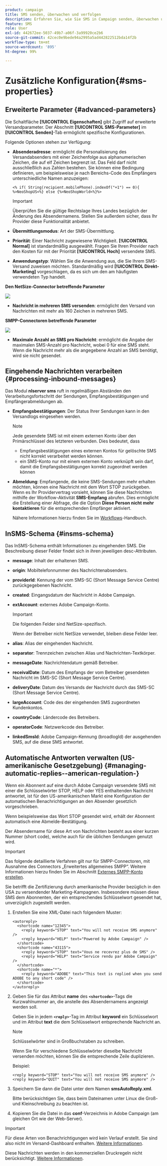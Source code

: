 ```yaml
---
product: campaign
title: SMS senden, überwachen und verfolgen
description: Erfahren Sie, wie Sie SMS in Campaign senden, überwachen und verfolgen.
feature: SMS
role: User
exl-id: 442672ee-5037-49b7-a06f-3a99920ce2b6
source-git-commit: 42cec0e9bede94a2995a5ad442822512bda14f2b
workflow-type: tm+mt
source-wordcount: '895'
ht-degree: 99%

---
```


# Zusätzliche Konfiguration{#sms-properties}

<!--
## Send SMS messages {#sending-sms-messages}

To approve your message and send it to the recipients of the delivery being created, click **[!UICONTROL Send]**.

The detailed process when validating and sending a delivery is presented in the sections below:

* [Validate the delivery](steps-validating-the-delivery.md)
* [Send the delivery](steps-sending-the-delivery.md)
-->

## Erweiterte Parameter {#advanced-parameters}

Die Schaltfläche **[!UICONTROL Eigenschaften]** gibt Zugriff auf erweiterte Versandparameter. Der Abschnitt **[!UICONTROL SMS-Parameter]** im **[!UICONTROL Senden]**-Tab ermöglicht spezifische Konfigurationen.

Folgende Optionen stehen zur Verfügung:

* **Absenderadresse**: ermöglicht die Personalisierung des Versandabsenders mit einer Zeichenfolge aus alphanumerischen Zeichen, die auf elf Zeichen begrenzt ist. Das Feld darf nicht ausschließlich aus Zahlen bestehen. Sie können eine Bedingung definieren, um beispielsweise je nach Bereichs-Code des Empfängers unterschiedliche Namen anzuzeigen:

  ```
  <% if( String(recipient.mobilePhone).indexOf("+1") == 0){ %>NeoShopUS<%} else {%>NeoShopWorld<%}%>
  ```

  >[!IMPORTANT]
  >
  >Überprüfen Sie die gültige Rechtslage Ihres Landes bezüglich der Änderung des Absendernamens. Stellen Sie außerdem sicher, dass Ihr Provider diese Funktionalität anbietet.

* **Übermittlungsmodus**: Art der SMS-Übermittlung.
* **Priorität**: Einer Nachricht zugewiesene Wichtigkeit. **[!UICONTROL Normal]** ist standardmäßig ausgewählt. Fragen Sie Ihren Provider nach den Kosten für mit der Priorität **[!UICONTROL Hoch]** versendete SMS.
* **Anwendungstyp**: Wählen Sie die Anwendung aus, die Sie Ihrem SMS-Versand zuweisen möchten. Standardmäßig wird **[!UICONTROL Direkt-Marketing]** vorgeschlagen, da es sich um den am häufigsten verwendeten Typ handelt.

**Den NetSize-Connector betreffende Parameter**

![](assets/s_user_mobile_sms_adv_netsize.png)

* **Nachricht in mehreren SMS versenden**: ermöglicht den Versand von Nachrichten mit mehr als 160 Zeichen in mehreren SMS.

**SMPP-Connectoren betreffende Parameter**

![](assets/s_user_mobile_sms_adv_smpp.png)

* **Maximale Anzahl an SMS pro Nachricht**: ermöglicht die Angabe der maximalen SMS-Anzahl pro Nachricht, wobei 0 für eine SMS steht. Wenn die Nachricht mehr als die angegebene Anzahl an SMS benötigt, wird sie nicht gesendet.

<!--
## Monitor and track SMS {#monitoring-and-tracking-sms-deliveries}

After sending messages, you can monitor and track your deliveries. For more on this, refer to these sections:

* [Monitor a delivery](about-delivery-monitoring.md)
* [Understand delivery failures](understanding-delivery-failures.md)
* [About message tracking](about-message-tracking.md)
-->

## Eingehende Nachrichten verarbeiten {#processing-inbound-messages}

Das Modul **nlserver sms** ruft in regelmäßigen Abständen den Verarbeitungsfortschritt der Sendungen, Empfangsbestätigungen und Empfängerabmeldungen ab.

* **Empfangsbestätigungen**: Der Status Ihrer Sendungen kann in den Versandlogs eingesehen werden.

  >[!NOTE]
  >
  >Jede gesendete SMS ist mit einem externen Konto über den Primärschlüssel des letzteren verbunden. Dies bedeutet, dass
  >
  > * Empfangsbestätigungen eines externen Kontos für gelöschte SMS nicht korrekt verarbeitet werden können.
  > * ein SMS-Konto nur mit einem externen Konto verknüpft sein darf, damit die Empfangsbestätigungen korrekt zugeordnet werden können

* **Abmeldung**: Empfangende, die keine SMS-Sendungen mehr erhalten möchten, können eine Nachricht mit dem Wort STOP zurückgeben. Wenn es Ihr Providervertrag vorsieht, können Sie diese Nachrichten mithilfe der Workflow-Aktivität **SMS-Empfang** abrufen. Dies ermöglicht die Erstellung einer Abfrage, die die Option **Diese Person nicht mehr kontaktieren** für die entsprechenden Empfänger aktiviert.

  Nähere Informationen hierzu finden Sie im [Workflows](../../workflow/using/architecture.md)-Handbuch.

## InSMS-Schema {#insms-schema}

Das InSMS-Schema enthält Informationen zu eingehenden SMS. Die Beschreibung dieser Felder findet sich in ihren jeweiligen desc-Attributen.

* **message**: Inhalt der erhaltenen SMS.
* **origin**: Mobiltelefonnummer des Nachrichtenabsenders.
* **providerId**: Kennung der vom SMS-SC (Short Message Service Centre) zurückgegebenen Nachricht.
* **created**: Eingangsdatum der Nachricht in Adobe Campaign.
* **extAccount**: externes Adobe Campaign-Konto.

  >[!IMPORTANT]
  >
  >Die folgenden Felder sind NetSize-spezifisch.
  >
  >Wenn der Betreiber nicht NetSize verwendet, bleiben diese Felder leer.

* **alias**: Alias der eingehenden Nachricht.
* **separator**: Trennzeichen zwischen Alias und Nachrichten-Textkörper.
* **messageDate**: Nachrichtendatum gemäß Betreiber.
* **receivalDate**: Datum des Empfangs der vom Betreiber gesendeten Nachricht im SMS-SC (Short Message Service Centre).
* **deliveryDate**: Datum des Versands der Nachricht durch das SMS-SC (Short Message Service Centre).
* **largeAccount**: Code des der eingehenden SMS zugeordneten Kundenkontos.
* **countryCode**: Ländercode des Betreibers.
* **operatorCode**: Netzwerkcode des Betreiber.
* **linkedSmsId**: Adobe Campaign-Kennung (broadlogId) der ausgehenden SMS, auf die diese SMS antwortet.

## Automatische Antworten verwalten (US-amerikanische Gesetzgebung) {#managing-automatic-replies--american-regulation-}

Wenn ein Abonnent auf eine durch Adobe Campaign versendete SMS mit einer die Schlüsselwörter STOP, HELP oder YES enthaltenden Nachricht antwortet, ist für den US-amerikanischen Markt eine Konfiguration der automatischen Benachrichtigungen an den Absender gesetzlich vorgeschrieben.

Wenn beispielsweise das Wort STOP gesendet wird, erhält der Abonnent automatisch eine Abmelde-Bestätigung.

Der Absendername für diese Art von Nachrichten besteht aus einer kurzen Nummer (short code), welche auch für die üblichen Sendungen genutzt wird.

>[!IMPORTANT]
>
>Das folgende detaillierte Verfahren gilt nur für SMPP-Connectoren, mit Ausnahme des Connectors „Erweitertes allgemeines SMPP“. Weitere Informationen hierzu finden Sie im Abschnitt [Externes SMPP-Konto erstellen](sms-set-up.md#creating-an-smpp-external-account).
>
>Sie betrifft die Zertifizierung durch amerikanische Provider bezüglich in den USA zu versendender Marketing-Kampagnen. Insbesondere müssen diese SMS dem Abonnenten, der ein entsprechendes Schlüsselwort gesendet hat, unverzüglich zugestellt werden.

1. Erstellen Sie eine XML-Datei nach folgendem Muster:

   ```
   <autoreply>
     <shortcode name="12345">
       <reply keyword="STOP" text="You will not receive SMS anymore" />
       <reply keyword="HELP" text="Powered by Adobe Campaign" />
     </shortcode>
     <shortcode name="43115">
       <reply keyword="STOP" text="Vous ne recevrez plus de SMS" />
       <reply keyword="HELP" text="Service rendu par Adobe Campaign" />
     </shortcode>
     <shortcode name="*">
       <reply keyword="ADOBE" text="This text is replied when you send ADOBE to any short code" />
     </shortcode>
   </autoreply>
   ```

1. Geben Sie für das Attribut **name** des **`<shortcode>`**-Tags die Kurzwahlnummer an, die anstelle des Absendernamens angezeigt werden soll.

   Geben Sie in jedem **`<reply>`**-Tag im Attribut **keyword** ein Schlüsselwort und im Attribut **text** die dem Schlüsselwort entsprechende Nachricht an.

   >[!NOTE]
   >
   >Schlüsselwörter sind in Großbuchstaben zu schreiben.

   Wenn Sie für verschiedene Schlüsselwörter dieselbe Nachricht versenden möchten, können Sie die entsprechende Zeile duplizieren.

   Beispiel:

   ```
   <reply keyword="STOP" text="You will not receive SMS anymore" />
   <reply keyword="QUIT" text="You will not receive SMS anymore" />
   ```

1. Speichern Sie dann die Datei unter dem Namen **smsAutoReply.xml**.

   Bitte berücksichtigen Sie, dass beim Dateinamen unter Linux die Groß- und Kleinschreibung zu beachten ist.

1. Kopieren Sie die Datei in das **conf**-Verzeichnis in Adobe Campaign (am gleichen Ort wie der Web-Server).

>[!IMPORTANT]
>
>Für diese Arten von Benachrichtigungen wird kein Verlauf erstellt. Sie sind also nicht im Versand-Dashboard enthalten. [Weitere Informationen](delivery-dashboard.md).
>
>Diese Nachrichten werden in den kommerziellen Druckregeln nicht berücksichtigt. [Weitere Informationen](../../campaign-opt/using/pressure-rules.md).
